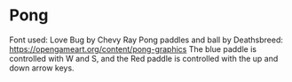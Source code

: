 # Pong
Font used: Love Bug by Chevy Ray
Pong paddles and ball by Deathsbreed: https://opengameart.org/content/pong-graphics
The blue paddle is controlled with W and S, and the Red paddle is controlled with the up and down arrow keys.